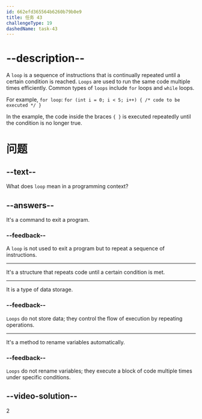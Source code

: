 ```yaml
---
id: 662efd365564b6260b79b0e9
title: 任务 43
challengeType: 19
dashedName: task-43
---
```


# --description--

A `loop` is a sequence of instructions that is continually repeated until a certain condition is reached. `Loops` are used to run the same code multiple times efficiently. Common types of `loops` include `for` loops and `while` loops.

For example, `for loop`: `for (int i = 0; i < 5; i++) { /* code to be executed */ }`

In the example, the code inside the braces `{ }` is executed repeatedly until the condition is no longer true.

# 问题

## --text--

What does `loop` mean in a programming context?

## --answers--

It's a command to exit a program.

### --feedback--

A `loop` is not used to exit a program but to repeat a sequence of instructions.

---

It's a structure that repeats code until a certain condition is met.

---

It is a type of data storage.

### --feedback--

`Loops` do not store data; they control the flow of execution by repeating operations.

---

It's a method to rename variables automatically.

### --feedback--

`Loops` do not rename variables; they execute a block of code multiple times under specific conditions.

## --video-solution--

2
